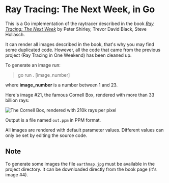 # Ray Tracing: The Next Week, in Go

This is a Go implementation of the raytracer described in the book [_Ray Tracing: The Next Week_](https://raytracing.github.io/books/RayTracingTheNextWeek.html) by Peter Shirley, Trevor David Black, Steve Hollasch.

It can render all images described in the book, that's why you may find some duplicated code. However, all the code that came from the previous project (Ray Tracing in One Weekend) has been cleaned up.

To generate an image run:

> go run . [image_number]

where __image_number__ is a number between 1 and 23.

Here's image #21, the famous Cornell Box, rendered with more than 33 billion rays:

![The Cornell Box, rendered with 210k rays per pixel](https://ascottix.github.io/rttnw/rttnw_cornell_box.png)

Output is a file named `out.ppm` in PPM format.

All images are rendered with default parameter values. Different values can only be set by editing the source code.

## Note

To generate some images the file `earthmap.jpg` must be available in the project directory. It can be downloaded directly from the book page (it's image #4).
